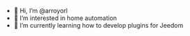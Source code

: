 - 👋 Hi, I’m @arroyorl
- 👀 I’m interested in home automation
- 🌱 I’m currently learning how to develop plugins for Jeedom

<!---
arroyorl/arroyorl is a ✨ special ✨ repository because its `README.md` (this file) appears on your GitHub profile.
You can click the Preview link to take a look at your changes.
--->
